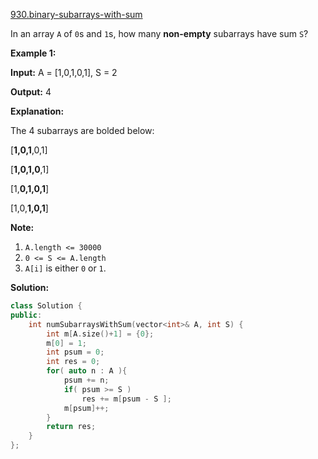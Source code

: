 [930.binary-subarrays-with-sum](https://leetcode.com/problems/binary-subarrays-with-sum/)  

In an array `A` of `0`s and `1`s, how many **non-empty** subarrays have sum `S`?

**Example 1:**

  
**Input:** A = \[1,0,1,0,1\], S = 2
  
**Output:** 4
  
**Explanation:** 
  
The 4 subarrays are bolded below:
  
\[**1,0,1**,0,1\]
  
\[**1,0,1,0**,1\]
  
\[1,**0,1,0,1**\]
  
\[1,0,**1,0,1**\]
  

**Note:**

1.  `A.length <= 30000`
2.  `0 <= S <= A.length`
3.  `A[i]` is either `0` or `1`.  



**Solution:**  

```cpp
class Solution {
public:
    int numSubarraysWithSum(vector<int>& A, int S) {
        int m[A.size()+1] = {0};
        m[0] = 1;
        int psum = 0;
        int res = 0;
        for( auto n : A ){
            psum += n;
            if( psum >= S )
                res += m[psum - S ];
            m[psum]++;
        }
        return res;
    }
};
```
      